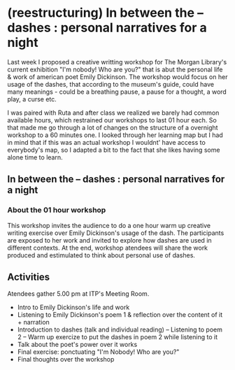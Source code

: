 # (reestructuring) In between the – dashes : personal narratives for a night 

Last week I proposed a creative writting workshop  for The Morgan Library's current exhibition "I'm nobody! Who are you?" that is abut the personal life & work of american poet Emily Dickinson. The workshop would focus on her usage of the dashes, that according to the museum's guide, could have many meanings - could be a breathing pause, a pause for a thought, a word play, a curse etc. 

I was paired with Ruta and after class we realized we barely had common available hours, which restrained our workshops to last 01 hour each. So that made me go through a lot of changes on the structure of a overnight workshop to a 60 minutes one. I looked through her learning map but I had in mind that if this was an actual workshop I wouldnt' have access to everybody's map, so I adapted a bit to the fact that she likes having some alone time to learn.


## In between the – dashes : personal narratives for a night

### About the 01 hour workshop
This workshop invites the audience to do a one hour warm up creative writing exercise over Emily Dickinson's usage of the dash. The participants are exposed to her work and invited to explore how dashes are used in different contexts. At the end, workshop atendees will share the work produced and estimulated to think about personal use of dashes.

## Activities

Atendees gather 5.00 pm at ITP's Meeting Room.

- Intro to Emily Dickinson's life and work
- Listening to Emily Dickinson's poem 1 & reflection over the content of it + narration
- Introduction to dashes (talk and individual reading)
– Listening to poem 2
– Warm up exercize to put the dashes in poem 2 while listening to it
- Talk about the poet's power over it works
- Final exercise: ponctuating "I'm Nobody! Who are you?"
- Final thoughts over the workshop


